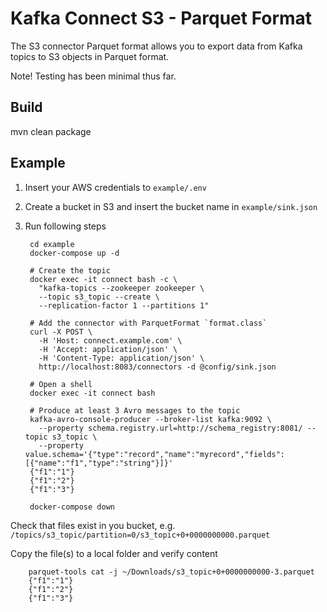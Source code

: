 Kafka Connect S3 - Parquet Format
===

The S3 connector Parquet format allows you to export data from Kafka topics to S3 objects in Parquet format.

Note! Testing has been minimal thus far.

Build
---

mvn clean package


Example
---

1. Insert your AWS credentials to `example/.env`
2. Create a bucket in S3 and insert the bucket name in `example/sink.json`
3. Run following steps


        cd example
        docker-compose up -d
        
        # Create the topic
        docker exec -it connect bash -c \
          "kafka-topics --zookeeper zookeeper \
          --topic s3_topic --create \
          --replication-factor 1 --partitions 1"
    
        # Add the connector with ParquetFormat `format.class`       
        curl -X POST \
          -H 'Host: connect.example.com' \
          -H 'Accept: application/json' \
          -H 'Content-Type: application/json' \
          http://localhost:8083/connectors -d @config/sink.json
           
        # Open a shell 
        docker exec -it connect bash 
         
        # Produce at least 3 Avro messages to the topic
        kafka-avro-console-producer --broker-list kafka:9092 \
          --property schema.registry.url=http://schema_registry:8081/ --topic s3_topic \
          --property value.schema='{"type":"record","name":"myrecord","fields":[{"name":"f1","type":"string"}]}'
        {"f1":"1"}
        {"f1":"2"}
        {"f1":"3"}
    
        docker-compose down

Check that files exist in you bucket, e.g.
`/topics/s3_topic/partition=0/s3_topic+0+0000000000.parquet`

Copy the file(s) to a local folder and verify content

        parquet-tools cat -j ~/Downloads/s3_topic+0+0000000000-3.parquet
        {"f1":"1"}
        {"f1":"2"}
        {"f1":"3"}
